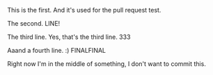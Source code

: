This is the first. And it's used for the pull request test.


The second. LINE!


The third line. Yes, that's the third line. 333

Aaand a fourth line. :)
FINALFINAL

Right now I'm in the middle of something, I don't want to commit this.